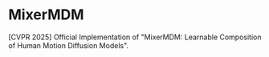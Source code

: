 # MixerMDM
[CVPR 2025] Official Implementation of "MixerMDM: Learnable Composition of Human Motion Diffusion Models".
